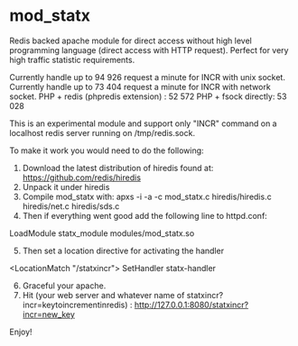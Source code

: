mod_statx
=========

Redis backed apache module for direct access without high level programming language (direct access with HTTP request). Perfect for very high traffic statistic requirements.

Currently handle up to 94 926 request a minute for INCR with unix socket.
Currently handle up to 73 404 request a minute for INCR with network socket.
PHP + redis (phpredis extension) : 52 572
PHP + fsock directly: 53 028


This is an experimental module and support only "INCR" command on a localhost redis server running
on /tmp/redis.sock.

To make it work you would need to do the following: 

1. Download the latest distribution of hiredis found at: https://github.com/redis/hiredis
2. Unpack it under hiredis
3. Compile mod_statx with: apxs -i -a -c mod_statx.c hiredis/hiredis.c hiredis/net.c
   hiredis/sds.c
4. Then if everything went good add the following line to httpd.conf:


LoadModule statx_module       modules/mod_statx.so

5. Then set a location directive for activating the handler

<LocationMatch "/statxincr">
    SetHandler statx-handler
</LocationMatch>

6. Graceful your apache.
7. Hit (your web server and whatever name of statxincr?incr=keytoincrementinredis) : http://127.0.0.1:8080/statxincr?incr=new_key

Enjoy!
